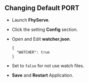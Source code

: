 ## Changing Default PORT

- Launch **FhyServe**.
- Click the setting **Config** section.
- Open and Edit **watcher.json**.

	```
	{
	  "WATCHER": true
	}
	```

- Set to `false` for not use watch files.
- **Save** and **Restart** Application.
